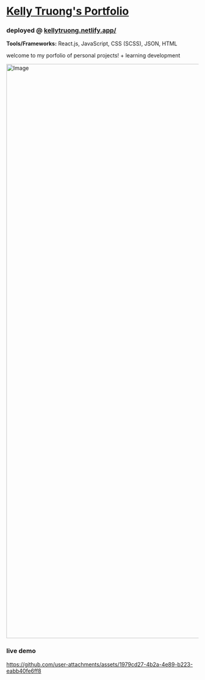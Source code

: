 <h1>
  <a href="https://kellytruong.netlify.app/" target="_blank">Kelly Truong's Portfolio</a>
</h1>

### deployed @ <a href="https://kellytruong.netlify.app/" target="_blank">kellytruong.netlify.app/</a>

**Tools/Frameworks:** React.js, JavaScript, CSS (SCSS), JSON, HTML

welcome to my porfolio of personal projects! + learning development

<img width="1501" alt="Image" src="https://github.com/user-attachments/assets/ddf20633-0efc-444c-b104-b953989f12dd" />

### live demo
https://github.com/user-attachments/assets/1979cd27-4b2a-4e89-b223-eabb40fe6ff8

